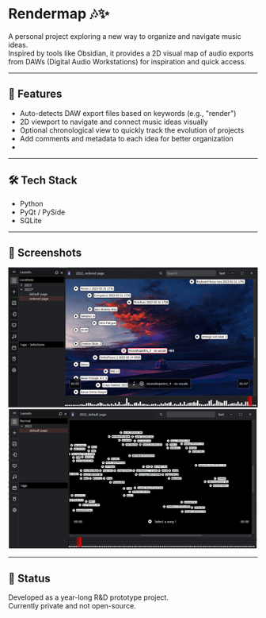 # Rendermap 🎶✨

A personal project exploring a new way to organize and navigate music ideas.  
Inspired by tools like Obsidian, it provides a 2D visual map of audio exports from DAWs (Digital Audio Workstations) for inspiration and quick access.

---

## 🚀 Features
- Auto-detects DAW export files based on keywords (e.g., "render")  
- 2D viewport to navigate and connect music ideas visually  
- Optional chronological view to quickly track the evolution of projects  
- Add comments and metadata to each idea for better organization
- 
---

## 🛠 Tech Stack
- Python  
- PyQt / PySide  
- SQLite  

---

## 📸 Screenshots

![Main view](assets/screenshot1.png)
![Main view2](assets/screenshot2.png)

---

## 📌 Status
Developed as a year-long R&D prototype project.  
Currently private and not open-source.  
